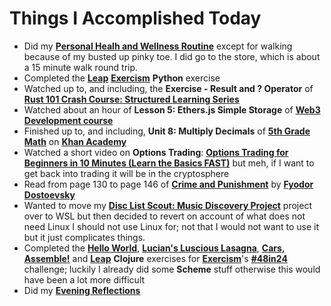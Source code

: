 # Things I Accomplished Today

- Did my **[Personal Healh and Wellness Routine](../../routines/2024/personal-health-and-wellness-routine/personal-health-and-wellness-routine-2024-week-3)** except for walking because of my busted up pinky toe. I did go to the store, which is about a 15 minute walk round trip.
- Completed the **[Leap](https://exercism.org/tracks/python/exercises/leap)** **[Exercism](https://exercism.org)** **Python** exercise
- Watched up to, and including, the **Exercise - Result and ? Operator** of **[Rust 101 Crash Course: Structured Learning Series](https://www.youtube.com/watch?v=lzKeecy4OmQ)**
- Watched about an hour of **Lesson 5: Ethers.js Simple Storage** of **[Web3 Development course](https://www.youtube.com/watch?v=gyMwXuJrbJQ)**
- Finished up to, and including, **Unit 8: Multiply Decimals** of **[5th Grade Math](https://www.khanacademy.org/math/cc-fifth-grade-math)** on **[Khan Academy](https://www.khanacademy.org)**
- Watched a short video on **Options Trading**: **[Options Trading for Beginners in 10 Minutes (Learn the Basics FAST)](https://www.youtube.com/watch?v=O8EN51F6jUo)** but meh, if I want to get back into trading it will be in the cryptosphere
- Read from page 130 to page 146 of **[Crime and Punishment](https://www.goodreads.com/book/show/7144.Crime_and_Punishment)** by **[Fyodor Dostoevsky](https://www.goodreads.com/author/show/3137322.Fyodor_Dostoevsky)**
- Wanted to move my **[Disc List Scout: Music Discovery Project](https://github.com/evorhard/Disc-List-Scout--Music-Discovery)** project over to WSL but then decided to revert on account of what does not need Linux I should not use Linux for; not that I would not want to use it but it just complicates things.
- Completed the **[Hello World](https://exercism.org/tracks/clojure/exercises/hello-world)**, **[Lucian's Luscious Lasagna](https://exercism.org/tracks/clojure/exercises/lucians-luscious-lasagna)**, **[Cars, Assemble!](https://exercism.org/tracks/clojure/exercises/cars-assemble)** and **[Leap](https://exercism.org/tracks/clojure/exercises/leap)** **Clojure** exercises for **[Exercism](https://exercism.org)**'s **[#48in24](https://exercism.org/challenges/48in24)** challenge; luckily I already did some **Scheme** stuff otherwise this would have been a lot more difficult
- Did my **[Evening Reflections](../../routines/evening-reflections.md)**
